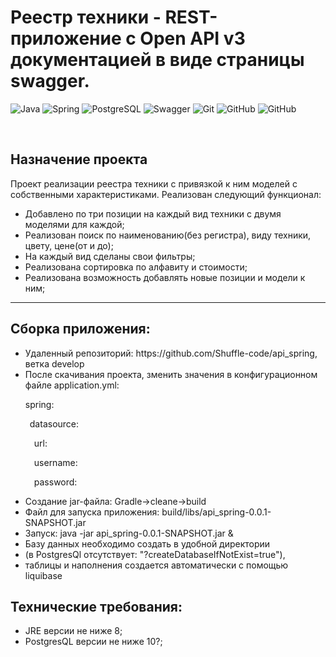 <h1>Реестр техники - REST-приложение с Open API v3 документацией в виде страницы swagger.</h1>

![Java](https://img.shields.io/badge/java-%23ED8B00.svg?style=for-the-badge&logo=java&logoColor=white)
![Spring](https://img.shields.io/badge/spring-%236DB33F.svg?style=for-the-badge&logo=spring&logoColor=white)
![PostgreSQL](https://img.shields.io/badge/-Postgrasql-blue?style=for-the-badge&logo=appveyor)
![Swagger](https://img.shields.io/badge/-Swagger-%23Clojure?style=for-the-badge&logo=swagger&logoColor=white)
![Git](https://img.shields.io/badge/git-%23F05033.svg?style=for-the-badge&logo=git&logoColor=white)
![GitHub](https://img.shields.io/badge/-liquibase-blueviolet?style=for-the-badge&logo=appveyor)
![GitHub](https://img.shields.io/badge/github-%23121011.svg?style=for-the-badge&logo=github&logoColor=white)

<br>

<h2>Назначение проекта</h2>

Проект реализации реестра техники с привязкой к ним моделей с собственными характеристиками. Реализован следующий функционал:

<body>
   <dev>
     <ul>
     <li>Добавлено по три позиции на каждый вид техники с двумя моделями для каждой;</li>
     <li>Реализован поиск по наименованию(без регистра), виду техники, цвету, цене(от и до);</li>
     <li>На каждый вид сделаны свои фильтры;</li>
     <li>Реализована сортировка по алфавиту и стоимости;</li>
     <li>Реализована возможность добавлять новые позиции и модели к ним;</li> 
    </ul>
   <hr>
     </dev>
  <dev>
     <h2>Сборка приложения:</h2>
<ul>
     <li>Удаленный репозиторий: https://github.com/Shuffle-code/api_spring, ветка develop</li>
     <li>После скачивания проекта, зменить значения в конфигурационном файле application.yml:
<p>spring:</p>       
<p>&ensp;datasource:</p>
<p>&emsp;url: </p>
<p>&emsp;username: </p> 
<p>&emsp;password: </p>    
  </li>
     <li>Создание jar-файла: Gradle->cleane->build</li>
     <li>Файл для запуска приложения:
     build/libs/api_spring-0.0.1-SNAPSHOT.jar</li>
   <li>Запуск: java -jar api_spring-0.0.1-SNAPSHOT.jar &</li>
   <li>Базу данных необходимо создать в удобной директории</li>
   <li>(в PostgresQl отсутствует: "?createDatabaseIfNotExist=true"),</li>
   <li>таблицы и наполнения создается автоматически с помощью liquibase</li>
</ul>
     </dev>
     <dev>
     <h2>Технические требования:</h2>
<ul>
     <li>JRE версии не ниже 8;</li>
     <li>PostgresQL версии не ниже 10?;</li>
</ul>
     </dev>
</body>






